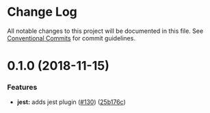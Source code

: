 # Change Log

All notable changes to this project will be documented in this file.
See [Conventional Commits](https://conventionalcommits.org) for commit guidelines.

# 0.1.0 (2018-11-15)


### Features

* **jest:** adds jest plugin ([#130](https://github.com/clippedjs/clipped/issues/130)) ([25b176c](https://github.com/clippedjs/clipped/commit/25b176c))

